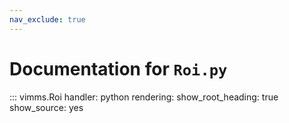 ```yaml
---
nav_exclude: true
---
```

# Documentation for `Roi.py`

::: vimms.Roi
    handler: python
    rendering:
      show_root_heading: true
      show_source: yes